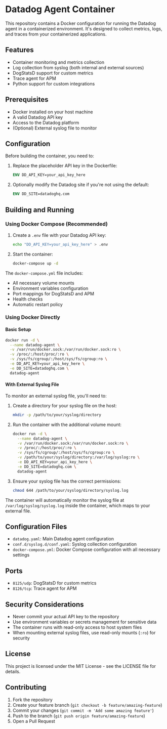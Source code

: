 # Datadog Agent Container

This repository contains a Docker configuration for running the Datadog agent in a containerized environment. It's designed to collect metrics, logs, and traces from your containerized applications.

## Features

- Container monitoring and metrics collection
- Log collection from syslog (both internal and external sources)
- DogStatsD support for custom metrics
- Trace agent for APM
- Python support for custom integrations

## Prerequisites

- Docker installed on your host machine
- A valid Datadog API key
- Access to the Datadog platform
- (Optional) External syslog file to monitor

## Configuration

Before building the container, you need to:

1. Replace the placeholder API key in the Dockerfile:
   ```dockerfile
   ENV DD_API_KEY=your_api_key_here
   ```

2. Optionally modify the Datadog site if you're not using the default:
   ```dockerfile
   ENV DD_SITE=datadoghq.com
   ```

## Building and Running

### Using Docker Compose (Recommended)

1. Create a `.env` file with your Datadog API key:
   ```bash
   echo "DD_API_KEY=your_api_key_here" > .env
   ```

2. Start the container:
   ```bash
   docker-compose up -d
   ```

The `docker-compose.yml` file includes:
- All necessary volume mounts
- Environment variables configuration
- Port mappings for DogStatsD and APM
- Health checks
- Automatic restart policy

### Using Docker Directly

#### Basic Setup
```bash
docker run -d \
  --name datadog-agent \
  -v /var/run/docker.sock:/var/run/docker.sock:ro \
  -v /proc/:/host/proc/:ro \
  -v /sys/fs/cgroup/:/host/sys/fs/cgroup:ro \
  -e DD_API_KEY=your_api_key_here \
  -e DD_SITE=datadoghq.com \
  datadog-agent
```

#### With External Syslog File
To monitor an external syslog file, you'll need to:

1. Create a directory for your syslog file on the host:
   ```bash
   mkdir -p /path/to/your/syslog/directory
   ```

2. Run the container with the additional volume mount:
   ```bash
   docker run -d \
     --name datadog-agent \
     -v /var/run/docker.sock:/var/run/docker.sock:ro \
     -v /proc/:/host/proc/:ro \
     -v /sys/fs/cgroup/:/host/sys/fs/cgroup:ro \
     -v /path/to/your/syslog/directory:/var/log/syslog:ro \
     -e DD_API_KEY=your_api_key_here \
     -e DD_SITE=datadoghq.com \
     datadog-agent
   ```

3. Ensure your syslog file has the correct permissions:
   ```bash
   chmod 644 /path/to/your/syslog/directory/syslog.log
   ```

The container will automatically monitor the syslog file at `/var/log/syslog/syslog.log` inside the container, which maps to your external file.

## Configuration Files

- `datadog.yaml`: Main Datadog agent configuration
- `conf.d/syslog.d/conf.yaml`: Syslog collection configuration
- `docker-compose.yml`: Docker Compose configuration with all necessary settings

## Ports

- `8125/udp`: DogStatsD for custom metrics
- `8126/tcp`: Trace agent for APM

## Security Considerations

- Never commit your actual API key to the repository
- Use environment variables or secrets management for sensitive data
- The container runs with read-only access to host system files
- When mounting external syslog files, use read-only mounts (`:ro`) for security

## License

This project is licensed under the MIT License - see the LICENSE file for details.

## Contributing

1. Fork the repository
2. Create your feature branch (`git checkout -b feature/amazing-feature`)
3. Commit your changes (`git commit -m 'Add some amazing feature'`)
4. Push to the branch (`git push origin feature/amazing-feature`)
5. Open a Pull Request 